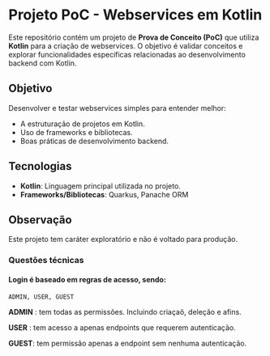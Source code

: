 # Projeto PoC - Webservices em Kotlin

Este repositório contém um projeto de **Prova de Conceito (PoC)** que utiliza **Kotlin** para a criação de webservices. O objetivo é validar conceitos e explorar funcionalidades específicas relacionadas ao desenvolvimento backend com Kotlin.

## Objetivo
Desenvolver e testar webservices simples para entender melhor:

- A estruturação de projetos em Kotlin.
- Uso de frameworks e bibliotecas.
- Boas práticas de desenvolvimento backend.

## Tecnologias
- **Kotlin**: Linguagem principal utilizada no projeto.
- **Frameworks/Bibliotecas**: Quarkus, Panache ORM

## Observação
Este projeto tem caráter exploratório e não é voltado para produção.


### Questões técnicas

#### Login é baseado em regras de acesso, sendo:
    ADMIN, USER, GUEST

**ADMIN** : tem todas as permissões. Incluindo criaçaõ, deleção e afins.

**USER** : tem acesso a apenas endpoints que requerem autenticação.

**GUEST**: tem permissão apenas a endpoint sem nenhuma autenticação.

